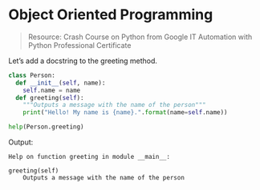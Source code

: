 # Object Oriented Programming

> Resource: Crash Course on Python from Google IT Automation with Python Professional Certificate

Let’s add a docstring to the greeting method.

```python
class Person:
  def __init__(self, name):
    self.name = name
  def greeting(self):
    """Outputs a message with the name of the person"""
    print("Hello! My name is {name}.".format(name=self.name)) 

help(Person.greeting)
```

Output:
```
Help on function greeting in module __main__:

greeting(self)
    Outputs a message with the name of the person
```
